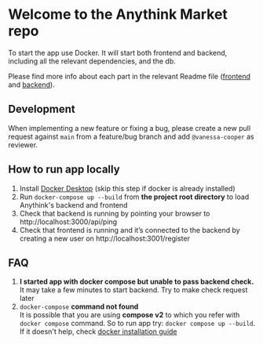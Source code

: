 # Welcome to the Anythink Market repo

To start the app use Docker. It will start both frontend and backend, including all the relevant dependencies, and the db.

Please find more info about each part in the relevant Readme file ([frontend](frontend/readme.md) and [backend](backend/README.md)).

## Development

When implementing a new feature or fixing a bug, please create a new pull request against `main` from a feature/bug branch and add `@vanessa-cooper` as reviewer.

## How to run app locally

1. Install [Docker Desktop](https://docs.docker.com/get-docker/) (skip this step if docker is already installed)
2. Run `docker-compose up --build` from **the project root directory** to load Anythink's backend and frontend
3. Check that backend is running by pointing your browser to http://localhost:3000/api/ping
4. Check that frontend is running and it’s connected to the backend by creating a new user on http://localhost:3001/register

## FAQ

1. **I started app with docker compose but unable to pass backend check.**  
    It may take a few minutes to start backend. Try to make check request later
1. `docker-compose` **command not found**  
    It is possible that you are using **compose v2** to which you refer with `docker compose` command. So to run app try: `docker compose up --build`. If it doesn't help, check [docker installation guide](https://docs.docker.com/get-docker/)